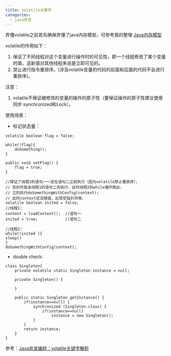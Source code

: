 ```yaml
---
title: volatile关键字
categories:
  - java并发
---
```


弄懂volatile之前首先确保弄懂了java内存模型，可参考我的整理
[Java内存模型](http://www.jianshu.com/p/bc777f741a2f)

volatile的作用如下：
1. 保证了不同线程对这个变量进行操作时的可见性，即一个线程修改了某个变量的值，这新值对其他线程来说是立即可见的。
2. 禁止进行指令重排序。(涉及volatile变量的代码的前面和后面的代码不会进行重排序)。

注意：
1. volatile不保证被修饰的变量的操作的原子性（要保证操作的原子性建议使用同步:synchronized和Lock）。

使用场景：
* 标记状态量：
```
volatile boolean flag = false;
 
while(!flag){
    doSomething();
}
 
public void setFlag() {
    flag = true;
}
```
```
//保证了线程1的语句一一定在语句二之前执行（因为volatile禁止重排序），
// 否则可能会线程1的语句二先执行，这时线程2的while循环跳出，
// 立刻执行doSomethingWithConfig(context);
// 此时context还没赋值，出现空指针异常。
volatile boolean inited = false;
//线程1:
context = loadContext();  //语句一
inited = true;            //语句二
 
//线程2:
while(!inited ){
sleep()
}
doSomethingWithConfig(context);
```
* double check:
```
class Singleton{
    private volatile static Singleton instance = null;
     
    private Singleton() {
         
    }
     
    public static Singleton getInstance() {
        if(instance==null) {
            synchronized (Singleton.class) {
                if(instance==null)
                    instance = new Singleton();
            }
        }
        return instance;
    }
}
```
参考：[Java并发编程：volatile关键字解析](http://www.cnblogs.com/dolphin0520/p/3920373.html)
                                                                                                                                                                                                                                                                                                                                                                                                                                                                                                                                                                                                                                                                                                                                                                                                                                                                                                                                                                                                                                                                                                                                                                                                                                                                                                                                                                                                                                                                                                                                                                                                                                                                                                                                                                                                                                                                                                                                                                                                                                                                                                                                                                                                                                                                                                                                                                                                                                                                                                                                                                                                                                                                                                                                                                                                                                                                                                                                                                                                                                                                                                                                                                                                                                                                                                                                                                                                                                                                                                                                                                                                                                                                                                                                                                                                                                                                                                                                                                                                                                                                                                                                                                                                                                                                                                                                                                                                                                                                                                                                                                                                                                                                                                                                                                                                                                                                                                                                                                                                                                                                                                                                                                                                                                                                                                                                                                                                                                                                                                                                                                                                                                                                                                                                                                                                                                                                                                                                                                                                                                                                                                                                                                                                                                                                                                                                                                                                                                                                                                                                                                                                                                                                                                                                                                                                                                                                                                                                                                                                                                                                                                                                                                                                                                                                                                                                                                                                                                                                                                                                                                                                                                                                                                                                                                                                                                                                                                                                                                                                                                                                                                                                                                                                                                                                                                                                                                                                                                                                                                                                                                                                                                                                                                                                                                                                                                     
